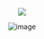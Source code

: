 <p align="center">

<img src="https://komarev.com/ghpvc/?username=kysouu&color=bab9b5">

<p align="center"

 ![image](https://github.com/user-attachments/assets/1bcd8bb9-eef5-45cb-8fcf-95bcd3676358)
